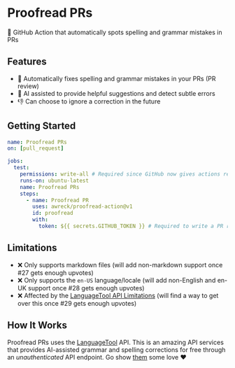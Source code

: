 # Proofread PRs
🧹 GitHub Action that automatically spots spelling and grammar mistakes in PRs

## Features
- 🍃 Automatically fixes spelling and grammar mistakes in your PRs (PR review)
- 🤖 AI assisted to provide helpful suggestions and detect subtle errors
- 👎 Can choose to ignore a correction in the future

## Getting Started
```yml
name: Proofread PRs
on: [pull_request]

jobs:
  test:
    permissions: write-all # Required since GitHub now gives actions read-only permissions by default
    runs-on: ubuntu-latest
    name: Proofread PRs
    steps:
      - name: Proofread PR
        uses: awreck/proofread-action@v1
        id: proofread
        with:
          token: ${{ secrets.GITHUB_TOKEN }} # Required to write a PR review
```

## Limitations
- ❌ Only supports markdown files (will add non-markdown support once #27 gets enough upvotes)
- ❌ Only supports the `en-US` language/locale (will add non-English and en-UK support once #28 gets enough upvotes)
- ❌ Affected by the [LanguageTool API Limitations](https://dev.languagetool.org/public-http-api) (will find a way to get over this once #29 gets enough upvotes)

## How It Works
Proofread PRs uses the [LanguageTool](https://languagetool.org/proofreading-api) API. This is an amazing API services that provides AI-assisted grammar and spelling corrections for free through an *unauthenticated* API endpoint. Go show [them](https://languagetool.org/) some love ❤️
